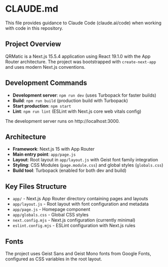 # CLAUDE.md

This file provides guidance to Claude Code (claude.ai/code) when working with code in this repository.

## Project Overview

QRMatic is a Next.js 15.5.4 application using React 19.1.0 with the App Router architecture. The project was bootstrapped with `create-next-app` and uses modern Next.js conventions.

## Development Commands

- **Development server**: `npm run dev` (uses Turbopack for faster builds)
- **Build**: `npm run build` (production build with Turbopack)
- **Start production**: `npm start`
- **Lint**: `npm run lint` (ESLint with Next.js core web vitals config)

The development server runs on http://localhost:3000.

## Architecture

- **Framework**: Next.js 15 with App Router
- **Main entry point**: `app/page.js`
- **Layout**: Root layout in `app/layout.js` with Geist font family integration
- **Styling**: CSS Modules (`page.module.css`) and global styles (`globals.css`)
- **Build tool**: Turbopack (enabled for both dev and build)

## Key Files Structure

- `app/` - Next.js App Router directory containing pages and layouts
- `app/layout.js` - Root layout with font configuration and metadata
- `app/page.js` - Homepage component
- `app/globals.css` - Global CSS styles
- `next.config.mjs` - Next.js configuration (currently minimal)
- `eslint.config.mjs` - ESLint configuration with Next.js rules

## Fonts

The project uses Geist Sans and Geist Mono fonts from Google Fonts, configured as CSS variables in the root layout.